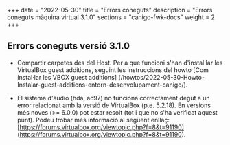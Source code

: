 +++
date        = "2022-05-30"
title       = "Errors coneguts"
description = "Errors coneguts màquina virtual 3.1.0"
sections    = "canigo-fwk-docs"
weight		= 2
+++

## Errors coneguts versió 3.1.0

* Compartir carpetes des del Host. Per a que funcioni s'han d'instal·lar les VirtualBox guest additions,
seguint les instruccions del howto [Com instal·lar les VBOX guest additions]
(/howtos/2022-05-30-Howto-Instalar-guest-additions-entorn-desenvolupament-canigo/).

* El sistema d'àudio (hda, ac97) no funciona correctament degut a un error relacionat amb la versió de
VirtualBox (p.e. 5.2.18). En versions més noves (>= 6.0.0) pot estar resolt (tot i que no s'ha verificat aquest punt).
Podeu trobar més informació al següent enllaç: [https://forums.virtualbox.org/viewtopic.php?f=8&t=91190]
(https://forums.virtualbox.org/viewtopic.php?f=8&t=91190).